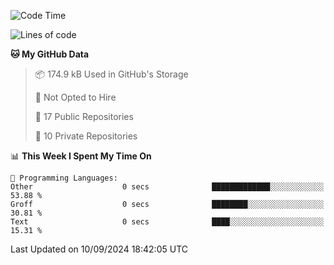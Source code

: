 <!--START_SECTION:waka-->
![Code Time](http://img.shields.io/badge/Code%20Time-1%2C042%20hrs%2057%20mins-blue)

![Lines of code](https://img.shields.io/badge/From%20Hello%20World%20I%27ve%20Written-219.7%20thousand%20lines%20of%20code-blue)

**🐱 My GitHub Data** 

> 📦 174.9 kB Used in GitHub's Storage 
 > 
> 🚫 Not Opted to Hire
 > 
> 📜 17 Public Repositories 
 > 
> 🔑 10 Private Repositories 
 > 
📊 **This Week I Spent My Time On** 

```text
💬 Programming Languages: 
Other                    0 secs              █████████████░░░░░░░░░░░░   53.88 % 
Groff                    0 secs              ████████░░░░░░░░░░░░░░░░░   30.81 % 
Text                     0 secs              ████░░░░░░░░░░░░░░░░░░░░░   15.31 % 
```


 Last Updated on 10/09/2024 18:42:05 UTC
<!--END_SECTION:waka-->
